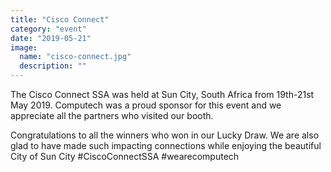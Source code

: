 ```yaml
---
title: "Cisco Connect"
category: "event"
date: "2019-05-21"
image:
  name: "cisco-connect.jpg"
  description: ""
---
```


The Cisco Connect SSA was held at Sun City, South Africa from 19th-21st May 2019. Computech was a proud sponsor for this event and we appreciate all the partners who visited our booth.

Congratulations to all the winners who won in our Lucky Draw. We are also glad to have made such impacting connections while enjoying the beautiful City of Sun City #CiscoConnectSSA #wearecomputech
